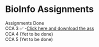 # BioInfo Assignments
Assignments Done \
CCA 3 ✅ 
    -[Click here and download the ass](https://github.com/kedar1100/BioInfo/blob/main/cca3/ansAssignment%201_%20DNAFundamental.docx)\
CCA 4 (Yet to be done)\
CCA 5 (Yet to be done)
